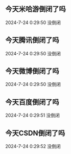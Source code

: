 ## 今天米哈游倒闭了吗

2024-7-24 0:29:50 没倒闭

## 今天腾讯倒闭了吗

2024-7-24 0:29:50 没倒闭

## 今天微博倒闭了吗

2024-7-24 0:29:50 没倒闭

## 今天百度倒闭了吗

2024-7-24 0:29:51 没倒闭

## 今天CSDN倒闭了吗

2024-7-24 0:29:52 没倒闭

